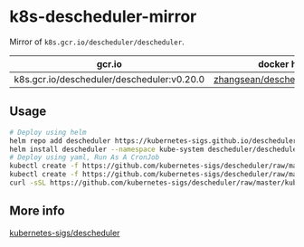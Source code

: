 # k8s-descheduler-mirror

Mirror of `k8s.gcr.io/descheduler/descheduler`.

gcr.io | docker hub
---|---
k8s.gcr.io/descheduler/descheduler:v0.20.0 | [zhangsean/descheduler:v0.20.0](https://hub.docker.com/r/zhangsean/descheduler/)

## Usage

```sh
# Deploy using helm
helm repo add descheduler https://kubernetes-sigs.github.io/descheduler/
helm install descheduler --namespace kube-system descheduler/descheduler-helm-chart --image.repository zhangsean/descheduler
# Deploy using yaml, Run As A CronJob
kubectl create -f https://github.com/kubernetes-sigs/descheduler/raw/master/kubernetes/base/rbac.yaml
kubectl create -f https://github.com/kubernetes-sigs/descheduler/raw/master/kubernetes/base/configmap.yaml
curl -sSL https://github.com/kubernetes-sigs/descheduler/raw/master/kubernetes/cronjob/cronjob.yaml | sed 's|k8s.gcr.io/descheduler|zhangsean|g' | kubectl create -f -
```

## More info

[kubernetes-sigs/descheduler](https://github.com/kubernetes-sigs/descheduler)
